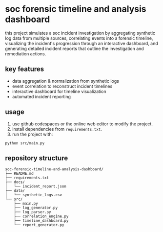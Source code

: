 # soc forensic timeline and analysis dashboard

this project simulates a soc incident investigation by aggregating synthetic log data from multiple sources, correlating events into a forensic timeline, visualizing the incident's progression through an interactive dashboard, and generating detailed incident reports that outline the investigation and remediation actions.

## key features
- data aggregation & normalization from synthetic logs
- event correlation to reconstruct incident timelines
- interactive dashboard for timeline visualization
- automated incident reporting

## usage
1. use github codespaces or the online web editor to modify the project.
2. install dependencies from `requirements.txt`.
3. run the project with:
```
python src/main.py
```
## repository structure
```
soc-forensic-timeline-and-analysis-dashboard/
├── README.md
├── requirements.txt
├── docs/
│   └── incident_report.json
├── data/
│   └── synthetic_logs.csv
└── src/
    ├── main.py
    ├── log_generator.py
    ├── log_parser.py
    ├── correlation_engine.py
    ├── timeline_dashboard.py
    └── report_generator.py
```
